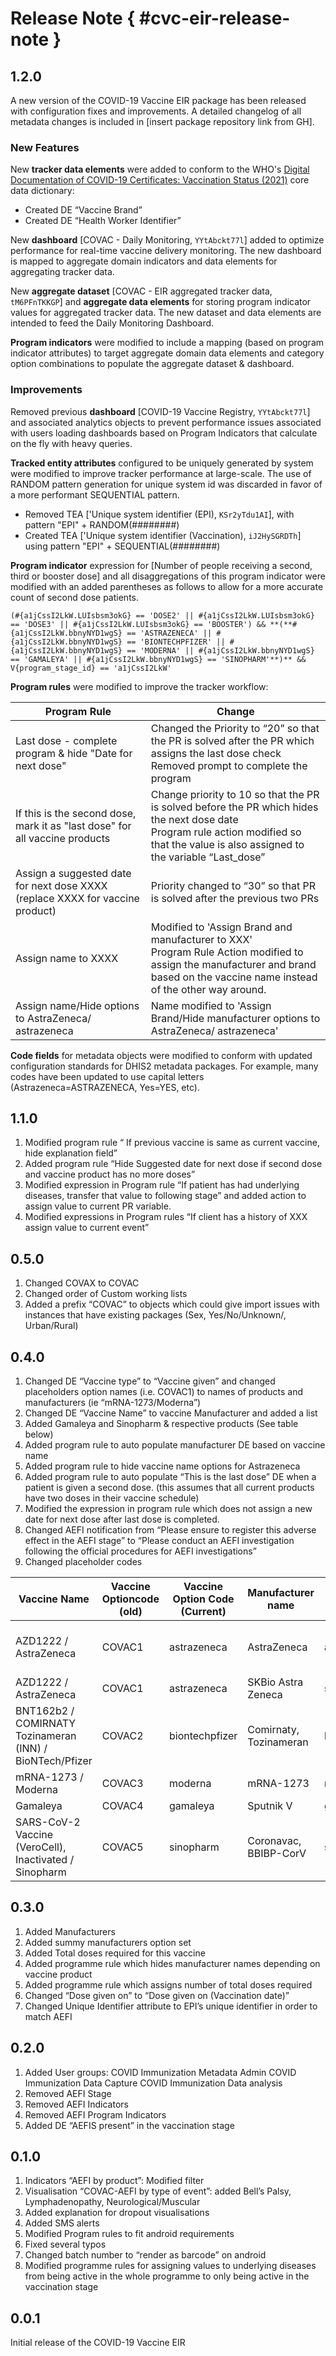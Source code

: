 # Release Note { #cvc-eir-release-note }

## 1.2.0

A new version of the COVID-19 Vaccine EIR package has been released with configuration fixes and improvements. A detailed changelog of all metadata changes is included in [insert package repository link from GH].  

### New Features

New **tracker data elements** were added to conform to the WHO's [Digital Documentation of COVID-19 Certificates: Vaccination Status (2021)](https://www.who.int/publications/i/item/WHO-2019-nCoV-Digital_certificates-vaccination-data_dictionary-2021.1) core data dictionary:

* Created DE “Vaccine Brand”
* Created DE “Health Worker Identifier”

New **dashboard** [COVAC - Daily Monitoring, `YYtAbckt77l`] added to optimize performance for real-time vaccine delivery monitoring. The new dashboard is mapped to aggregate domain indicators and data elements for aggregating tracker data.

New **aggregate dataset** [COVAC - EIR aggregated tracker data, `tM6PFnTKKGP`] and **aggregate data elements** for storing program indicator values for aggregated tracker data. The new dataset and data elements are intended to feed the Daily Monitoring Dashboard.

**Program indicators** were modified to include a mapping (based on program indicator attributes) to target aggregate domain data elements and category option combinations to populate the aggregate dataset & dashboard.

### Improvements

Removed previous **dashboard** [COVID-19 Vaccine Registry, `YYtAbckt77l`] and associated analytics objects to prevent performance issues associated with users loading dashboards based on Program Indicators that calculate on the fly with heavy queries.

**Tracked entity attributes** configured to be uniquely generated by system were modified to improve tracker performance at large-scale. The use of RANDOM pattern generation for unique system id was discarded in favor of a more performant SEQUENTIAL pattern.

* Removed TEA ['Unique system identifier (EPI), `KSr2yTdu1AI`], with pattern "EPI" + RANDOM(########)
* Created TEA ['Unique system identifier (Vaccination), `iJ2HySGRDTh`] using pattern "EPI" + SEQUENTIAL(########)

**Program indicator** expression for [Number of people receiving a second, third or booster dose] and all disaggregations of this program indicator were modified with an added parentheses as follows to allow for a more accurate count of second dose patients.

```
(#{a1jCssI2LkW.LUIsbsm3okG} == 'DOSE2' || #{a1jCssI2LkW.LUIsbsm3okG} == 'DOSE3' || #{a1jCssI2LkW.LUIsbsm3okG} == 'BOOSTER') && **(**#{a1jCssI2LkW.bbnyNYD1wgS} == 'ASTRAZENECA' || #{a1jCssI2LkW.bbnyNYD1wgS} == 'BIONTECHPFIZER' || #{a1jCssI2LkW.bbnyNYD1wgS} == 'MODERNA' || #{a1jCssI2LkW.bbnyNYD1wgS} == 'GAMALEYA' || #{a1jCssI2LkW.bbnyNYD1wgS} == 'SINOPHARM'**)** && V{program_stage_id} == 'a1jCssI2LkW'
```

**Program rules** were modified to improve the tracker workflow:

| Program Rule                                                 | Change                                                       |
| ------------------------------------------------------------ | ------------------------------------------------------------ |
| Last dose - complete program & hide "Date for next dose"     | Changed the Priority to “20” so that the PR is solved after the PR which assigns the last dose check </br> Removed prompt to complete the program |
| If this is the second dose, mark it as "last dose" for all vaccine products | Change priority to 10 so that the PR is solved before the PR which hides the next dose date </br> Program rule action modified so that the value is also assigned to the variable “Last_dose” |
| Assign a suggested date for next dose XXXX (replace XXXX for vaccine product) | Priority changed to “30” so that PR is solved after the previous two PRs |
| Assign name to XXXX                                          | Modified to 'Assign Brand and manufacturer to XXX' </br> Program Rule Action modified to assign the manufacturer and brand based on the vaccine name instead of the other way around. |
| Assign name/Hide options to AstraZeneca/ astrazeneca         | Name modified to 'Assign Brand/Hide manufacturer options to AstraZeneca/ astrazeneca' |

**Code fields** for metadata objects were modified to conform with updated configuration standards for DHIS2 metadata packages. For example, many codes have been updated to use capital letters (Astrazeneca=ASTRAZENECA, Yes=YES, etc).

## 1.1.0

1. Modified program rule “  If previous vaccine is same as current vaccine, hide explanation field”
2. Added program rule “Hide Suggested date for next dose if second dose and vaccine product has no more doses”
3. Modified expression in Program rule “If patient has had underlying diseases, transfer that value to following stage” and added action to assign value to current PR variable.
4. Modified expressions in Program rules “If client has a history of XXX assign value to current event”

## 0.5.0

1. Changed COVAX to COVAC
2. Changed order of Custom working lists
3. Added a prefix “COVAC” to objects which could give import issues with instances that have existing packages (Sex, Yes/No/Unknown/, Urban/Rural)

## 0.4.0

1. Changed DE “Vaccine type” to “Vaccine given” and changed placeholders option names (i.e. COVAC1) to names of products and  manufacturers (ie “mRNA-1273/Moderna”)
2. Changed DE “Vaccine Name” to vaccine Manufacturer and added a list
3. Added Gamaleya and Sinopharm & respective products (See table below)
4. Added program rule to auto populate manufacturer DE based on vaccine name
5. Added program rule to hide vaccine name options for Astrazeneca
6. Added program rule to auto populate “This is the last dose” DE when a patient is given a second dose. (this assumes that all current products have two doses in their vaccine schedule)
7. Modified the expression in program rule which does not assign a new date for next dose after last dose is completed.
8. Changed AEFI notification from “Please ensure to register this adverse effect in the AEFI stage” to “Please conduct an AEFI investigation following the official procedures for AEFI investigations”
9. Changed placeholder codes

|Vaccine Name|Vaccine Optioncode (old)|Vaccine Option Code (Current)|Manufacturer name|Option Code|Age Recommendation|Dose Interval|Number of doses|
|--- |--- |--- |--- |--- |--- |--- |--- |
|AZD1222 / AstraZeneca|COVAC1|astrazeneca|AstraZeneca|astrazeneca|18|10 days (8-12*)|2|
|AZD1222 / AstraZeneca|COVAC1|astrazeneca|SKBio Astra Zeneca|skbioastrazeneca|18|10 (8-12*)|2|
|BNT162b2 / COMIRNATY Tozinameran (INN) / BioNTech/Pfizer|COVAC2|biontechpfizer|Comirnaty, Tozinameran|biontechpfizer|16|21|2|
|mRNA-1273 / Moderna|COVAC3|moderna|mRNA-1273|moderna|18|28|2|
|Gamaleya|COVAC4|gamaleya|Sputnik V|gamaleya|18|21|2|
|SARS-CoV-2 Vaccine (VeroCell), Inactivated / Sinopharm|COVAC5|sinopharm|Coronavac, BBIBP-CorV|sinopharm|18|21 days (21-28)*|2|

## 0.3.0

1. Added Manufacturers
2. Added summy manufacturers option set
3. Added Total doses required for this vaccine
4. Added programme rule which hides manufacturer names depending on vaccine product
5. Added programme rule which assigns number of total doses required
6. Changed “Dose given on” to “Dose given on (Vaccination date)”
7. Changed Unique Identifier attribute to EPI’s unique identifier in order to match AEFI

## 0.2.0

1. Added User groups:
COVID Immunization Metadata Admin
COVID Immunization Data Capture
COVID Immunization Data analysis
2. Removed AEFI Stage
3. Removed AEFI Indicators
4. Removed AEFI Program Indicators
5. Added DE “AEFIS present” in the vaccination stage

## 0.1.0

1. Indicators “AEFI by product”: Modified filter
2. Visualisation “COVAC-AEFI by type of event”: added Bell’s Palsy, Lymphadenopathy, Neurological/Muscular
3. Added explanation for dropout visualisations
4. Added SMS alerts
5. Modified Program rules to fit android requirements
6. Fixed several typos
7. Changed batch number to “render as barcode” on android
8. Modified programme rules for assigning values to underlying diseases from being active in the whole programme to only being active in the vaccination stage

## 0.0.1

Initial release of the COVID-19 Vaccine EIR
